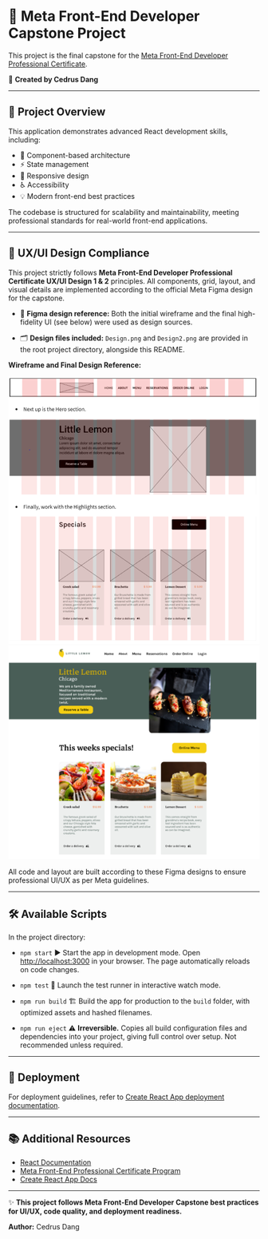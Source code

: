 # 🚀 Meta Front-End Developer Capstone Project

This project is the final capstone for the [Meta Front-End Developer Professional Certificate](https://www.coursera.org/professional-certificates/meta-front-end-developer).

👤 **Created by Cedrus Dang**

---

## 📝 Project Overview

This application demonstrates advanced React development skills, including:

* 🧩 Component-based architecture
* ⚡ State management
* 📱 Responsive design
* ♿ Accessibility
* 💡 Modern front-end best practices

The codebase is structured for scalability and maintainability, meeting professional standards for real-world front-end applications.

---

## 🎨 UX/UI Design Compliance

This project strictly follows **Meta Front-End Developer Professional Certificate UX/UI Design 1 & 2** principles.
All components, grid, layout, and visual details are implemented according to the official Meta Figma design for the capstone.

* 📐 **Figma design reference:**
  Both the initial wireframe and the final high-fidelity UI (see below) were used as design sources.

* 🗂️ **Design files included:**
  `Design.png` and `Design2.png` are provided in the root project directory, alongside this README.

**Wireframe and Final Design Reference:**

<img src="Design.png" alt="Wireframe and grid" width="600"/>
<br>
<img src="Design2.png" alt="Final UI Design" width="600"/>

All code and layout are built according to these Figma designs to ensure professional UI/UX as per Meta guidelines.

---

## 🛠️ Available Scripts

In the project directory:

* `npm start`
  ▶️ Start the app in development mode. Open [http://localhost:3000](http://localhost:3000) in your browser.
  The page automatically reloads on code changes.

* `npm test`
  🧪 Launch the test runner in interactive watch mode.

* `npm run build`
  🏗️ Build the app for production to the `build` folder, with optimized assets and hashed filenames.

* `npm run eject`
  ⚠️ **Irreversible.** Copies all build configuration files and dependencies into your project, giving full control over setup. Not recommended unless required.

---

## 🚀 Deployment

For deployment guidelines, refer to [Create React App deployment documentation](https://facebook.github.io/create-react-app/docs/deployment).

---

## 📚 Additional Resources

* [React Documentation](https://reactjs.org/)
* [Meta Front-End Professional Certificate Program](https://www.coursera.org/professional-certificates/meta-front-end-developer)
* [Create React App Docs](https://facebook.github.io/create-react-app/docs/getting-started)

---

✨ **This project follows Meta Front-End Developer Capstone best practices for UI/UX, code quality, and deployment readiness.**

**Author:** Cedrus Dang
